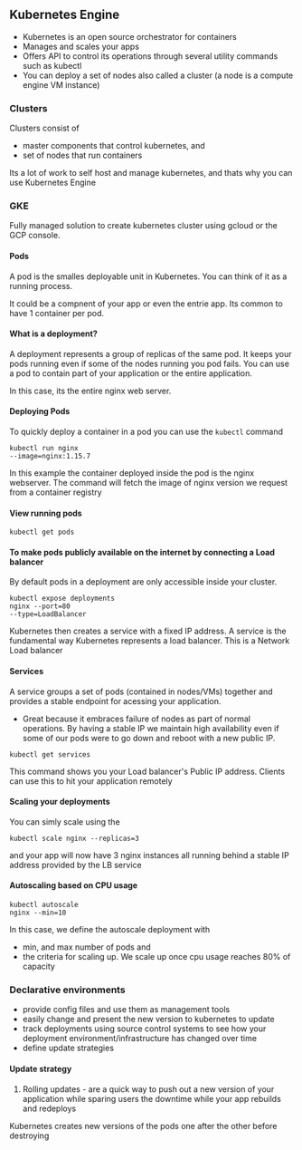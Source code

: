 ## Kubernetes Engine

- Kubernetes is an open source orchestrator for containers
- Manages and scales your apps
- Offers API to control its operations through several utility commands such as kubectl
- You can deploy a set of nodes also called a cluster (a node is a compute engine VM instance)

### Clusters
 Clusters consist of 
 - master components that control kubernetes, and
 - set of nodes that run containers
 
 Its a lot of work to self host and manage kubernetes, and thats why you can use Kubernetes Engine
 
 ### GKE
 Fully managed solution to create kubernetes cluster using gcloud or the GCP console.
 
 #### Pods
 A pod is the smalles deployable unit in Kubernetes. You can think of it as a running process.
 
 It could be a compnent of your app or even the entrie app. Its common to have 1 container per pod.
 
 #### What is a deployment?

A deployment represents a group of replicas of the same pod. It keeps your pods running even if some of the nodes running you pod fails.
You can use a pod to contain part of your application or the entire application.

In this case, its the entire nginx web server.
 
 #### Deploying Pods
 
 To quickly deploy a container in a pod you can use the ```kubectl``` command
 
 ```
 kubectl run nginx
 --image=nginx:1.15.7
 ```
 In this example the container deployed inside the pod is the nginx webserver. The command will fetch the image of nginx version we request
from a container registry

#### View running pods
``` kubectl get pods ```

#### To make pods publicly available on the internet by connecting a Load balancer

By default pods in a deployment are only accessible inside your cluster.
```
kubectl expose deployments
nginx --port=80
--type=LoadBalancer
```
Kubernetes then creates a service with a fixed IP address. A service is the fundamental way Kubernetes represents a load balancer.
This is a Network Load balancer 

#### Services

A service groups a set of pods (contained in nodes/VMs) together and provides a stable endpoint for acessing your application.
- Great because it embraces failure of nodes as part of normal operations. By having a stable IP we maintain high availability even if some of our pods were to go down and reboot with a new public IP.

```
kubectl get services
```
This command shows you your Load balancer's Public IP address. Clients can use this to hit your application remotely

#### Scaling your deployments

You can simly scale using the 
 ```
 kubectl scale nginx --replicas=3
 ```
 and your app will now have 3 nginx instances all running behind a stable IP address provided by the LB service
 
 #### Autoscaling based on CPU usage
 ```
 kubectl autoscale 
 nginx --min=10 
```
In this case, we define the autoscale deployment with
- min, and max number of pods and 
- the criteria for scaling up. We scale up once cpu usage reaches 80% of capacity

### Declarative environments
- provide config files and use them as management tools
- easily change and present the new version to kubernetes to update
- track deployments using source control systems to see how your deployment environment/infrastructure has changed over time
- define update strategies

#### Update strategy
1. Rolling updates - are a quick way to push out a new version of your application while sparing users the downtime while your app rebuilds and redeploys

Kubernetes creates new versions of the pods one after the other before destroying 
